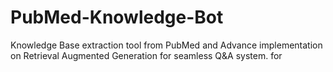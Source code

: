 # PubMed-Knowledge-Bot
Knowledge Base extraction tool from PubMed and Advance implementation on Retrieval Augmented Generation for seamless Q&amp;A system. for
